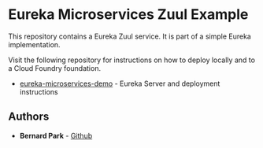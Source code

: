 # Eureka Microservices Zuul Example
This repository contains a Eureka Zuul service. It is part of a simple Eureka implementation.

Visit the following repository for instructions on how to deploy locally and to a Cloud Foundry foundation.

* [eureka-microservices-demo](https://github.com/bernardpark/eureka-microservices-demo) - Eureka Server and deployment instructions

## Authors
* **Bernard Park** - [Github](https://github.com/bernardpark)
